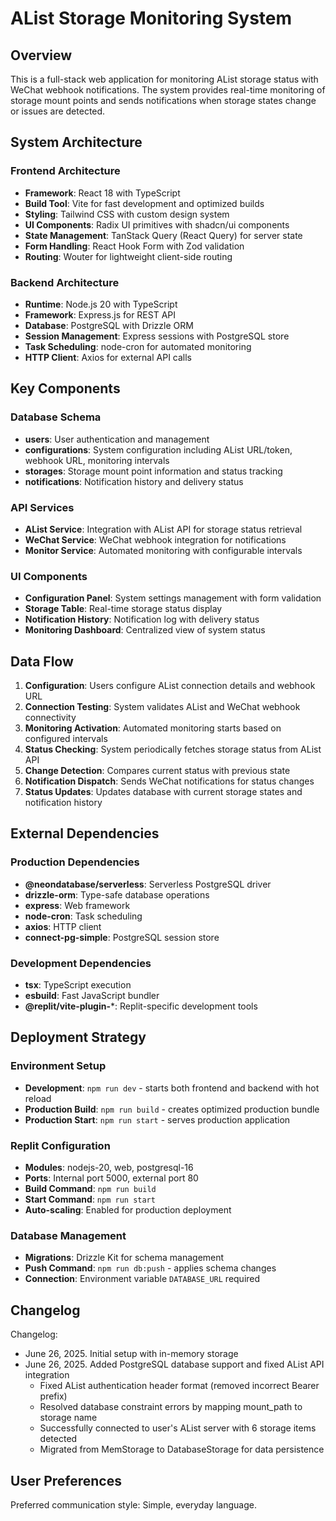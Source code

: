 # AList Storage Monitoring System

## Overview

This is a full-stack web application for monitoring AList storage status with WeChat webhook notifications. The system provides real-time monitoring of storage mount points and sends notifications when storage states change or issues are detected.

## System Architecture

### Frontend Architecture
- **Framework**: React 18 with TypeScript
- **Build Tool**: Vite for fast development and optimized builds
- **Styling**: Tailwind CSS with custom design system
- **UI Components**: Radix UI primitives with shadcn/ui components
- **State Management**: TanStack Query (React Query) for server state
- **Form Handling**: React Hook Form with Zod validation
- **Routing**: Wouter for lightweight client-side routing

### Backend Architecture
- **Runtime**: Node.js 20 with TypeScript
- **Framework**: Express.js for REST API
- **Database**: PostgreSQL with Drizzle ORM
- **Session Management**: Express sessions with PostgreSQL store
- **Task Scheduling**: node-cron for automated monitoring
- **HTTP Client**: Axios for external API calls

## Key Components

### Database Schema
- **users**: User authentication and management
- **configurations**: System configuration including AList URL/token, webhook URL, monitoring intervals
- **storages**: Storage mount point information and status tracking
- **notifications**: Notification history and delivery status

### API Services
- **AList Service**: Integration with AList API for storage status retrieval
- **WeChat Service**: WeChat webhook integration for notifications
- **Monitor Service**: Automated monitoring with configurable intervals

### UI Components
- **Configuration Panel**: System settings management with form validation
- **Storage Table**: Real-time storage status display
- **Notification History**: Notification log with delivery status
- **Monitoring Dashboard**: Centralized view of system status

## Data Flow

1. **Configuration**: Users configure AList connection details and webhook URL
2. **Connection Testing**: System validates AList and WeChat webhook connectivity
3. **Monitoring Activation**: Automated monitoring starts based on configured intervals
4. **Status Checking**: System periodically fetches storage status from AList API
5. **Change Detection**: Compares current status with previous state
6. **Notification Dispatch**: Sends WeChat notifications for status changes
7. **Status Updates**: Updates database with current storage states and notification history

## External Dependencies

### Production Dependencies
- **@neondatabase/serverless**: Serverless PostgreSQL driver
- **drizzle-orm**: Type-safe database operations
- **express**: Web framework
- **node-cron**: Task scheduling
- **axios**: HTTP client
- **connect-pg-simple**: PostgreSQL session store

### Development Dependencies
- **tsx**: TypeScript execution
- **esbuild**: Fast JavaScript bundler
- **@replit/vite-plugin-***: Replit-specific development tools

## Deployment Strategy

### Environment Setup
- **Development**: `npm run dev` - starts both frontend and backend with hot reload
- **Production Build**: `npm run build` - creates optimized production bundle
- **Production Start**: `npm run start` - serves production application

### Replit Configuration
- **Modules**: nodejs-20, web, postgresql-16
- **Ports**: Internal port 5000, external port 80
- **Build Command**: `npm run build`
- **Start Command**: `npm run start`
- **Auto-scaling**: Enabled for production deployment

### Database Management
- **Migrations**: Drizzle Kit for schema management
- **Push Command**: `npm run db:push` - applies schema changes
- **Connection**: Environment variable `DATABASE_URL` required

## Changelog

Changelog:
- June 26, 2025. Initial setup with in-memory storage
- June 26, 2025. Added PostgreSQL database support and fixed AList API integration
  - Fixed AList authentication header format (removed incorrect Bearer prefix)
  - Resolved database constraint errors by mapping mount_path to storage name
  - Successfully connected to user's AList server with 6 storage items detected
  - Migrated from MemStorage to DatabaseStorage for data persistence

## User Preferences

Preferred communication style: Simple, everyday language.